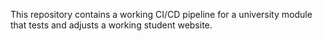 This repository contains a working CI/CD pipeline for a university module that tests and adjusts a working student website.
